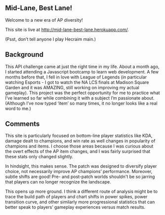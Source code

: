 ## Mid-Lane, Best Lane!
Welcome to a new era of AP diversity!

This site is live at http://mid-lane-best-lane.herokuapp.com/.

(Psst, don’t tell anyone I play Hecraim main.)

## Background
This API challenge came at just the right time in my life. About a month ago, I started attending a Javascript bootcamp to learn web development. A few months before that, I fell in love with League of Legends (in particular watching Esports - I got to watch the NA LCS finals at Madison Square Garden and it was AMAZING, still working on improving my actual gameplay). This project was the perfect opportunity for me to practice what I’ve learned so far while combining it with a subject I’m passionate about. (Although I’ve now typed ‘item’ so many times, it no longer looks like a real word to me.)

## Comments
This site is particularly focused on bottom-line player statistics like KDA, damage dealt to champions, and win rate as well changes in popularity of champions and items. I choose those areas because I was curious about the overt effects of the AP item changes, and I was fairly surprised that these stats only changed slightly.

In hindsight, this makes sense. The patch was designed to diversify player choice, not necessarily improve AP champions’ performance. Moreover, subtle shifts are good! Pre- and post-patch worlds shouldn't be so jarring that players can no longer recognize the landscape.

This opens up more ground. I think a different route of analysis might be to trace the build path of players and chart shifts in power spikes, power transition curve, and other similarly more progressional statistics that can better speak to players’ gameplay experiences versus match results.
